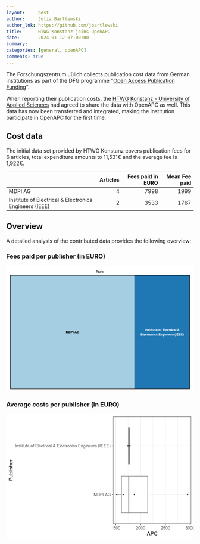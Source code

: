 ```yaml
---
layout:     post
author:     Julia Bartlewski
author_lnk: https://github.com/jbartlewski
title:      HTWG Konstanz joins OpenAPC
date:       2024-01-12 07:00:00
summary:    
categories: [general, openAPC]
comments: true
---
```





The Forschungszentrum Jülich collects publication cost data from German institutions as part of the DFG programme "[Open Access Publication Funding](https://www.fz-juelich.de/en/zb/open-science/open-access/monitoring-dfg-oa-publication-funding)".

When reporting their publication costs, the [HTWG Konstanz - University of Applied Sciences](https://www.htwg-konstanz.de/en/) had agreed to share the data with OpenAPC as well. This data has now been transferred and integrated, making the institution participate in OpenAPC for the first time.


## Cost data



The initial data set provided by HTWG Konstanz covers publication fees for 6 articles, total expenditure amounts to 11,531€ and the average fee is 1,922€.



|                                                       | Articles| Fees paid in EURO| Mean Fee paid|
|:------------------------------------------------------|--------:|-----------------:|-------------:|
|MDPI AG                                                |        4|              7998|          1999|
|Institute of Electrical & Electronics Engineers (IEEE) |        2|              3533|          1767|



## Overview

A detailed analysis of the contributed data provides the following overview:

### Fees paid per publisher (in EURO)

![plot of chunk tree_htwg_2024_01_12_full](/figure/tree_htwg_2024_01_12_full-1.png)

###  Average costs per publisher (in EURO)

![plot of chunk box_htwg_2024_01_12_publisher_full](/figure/box_htwg_2024_01_12_publisher_full-1.png)

